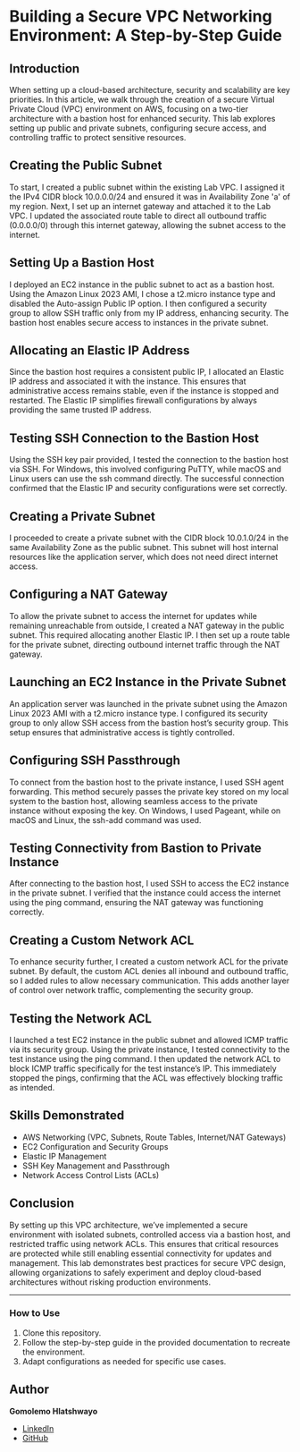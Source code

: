 # Building a Secure VPC Networking Environment: A Step-by-Step Guide  

## Introduction  
When setting up a cloud-based architecture, security and scalability are key priorities. In this article, we walk through the creation of a secure Virtual Private Cloud (VPC) environment on AWS, focusing on a two-tier architecture with a bastion host for enhanced security. This lab explores setting up public and private subnets, configuring secure access, and controlling traffic to protect sensitive resources.

## Creating the Public Subnet 
To start, I created a public subnet within the existing Lab VPC. I assigned it the IPv4 CIDR block 10.0.0.0/24 and ensured it was in Availability Zone 'a' of my region. Next, I set up an internet gateway and attached it to the Lab VPC. I updated the associated route table to direct all outbound traffic (0.0.0.0/0) through this internet gateway, allowing the subnet access to the internet.

 ## Setting Up a Bastion Host
I deployed an EC2 instance in the public subnet to act as a bastion host. Using the Amazon Linux 2023 AMI, I chose a t2.micro instance type and disabled the Auto-assign Public IP option. I then configured a security group to allow SSH traffic only from my IP address, enhancing security. The bastion host enables secure access to instances in the private subnet.

## Allocating an Elastic IP Address
Since the bastion host requires a consistent public IP, I allocated an Elastic IP address and associated it with the instance. This ensures that administrative access remains stable, even if the instance is stopped and restarted. The Elastic IP simplifies firewall configurations by always providing the same trusted IP address.

## Testing SSH Connection to the Bastion Host
Using the SSH key pair provided, I tested the connection to the bastion host via SSH. For Windows, this involved configuring PuTTY, while macOS and Linux users can use the ssh command directly. The successful connection confirmed that the Elastic IP and security configurations were set correctly.

## Creating a Private Subnet
I proceeded to create a private subnet with the CIDR block 10.0.1.0/24 in the same Availability Zone as the public subnet. This subnet will host internal resources like the application server, which does not need direct internet access.

## Configuring a NAT Gateway
To allow the private subnet to access the internet for updates while remaining unreachable from outside, I created a NAT gateway in the public subnet. This required allocating another Elastic IP. I then set up a route table for the private subnet, directing outbound internet traffic through the NAT gateway.

## Launching an EC2 Instance in the Private Subnet
An application server was launched in the private subnet using the Amazon Linux 2023 AMI with a t2.micro instance type. I configured its security group to only allow SSH access from the bastion host’s security group. This setup ensures that administrative access is tightly controlled.

## Configuring SSH Passthrough
To connect from the bastion host to the private instance, I used SSH agent forwarding. This method securely passes the private key stored on my local system to the bastion host, allowing seamless access to the private instance without exposing the key. On Windows, I used Pageant, while on macOS and Linux, the ssh-add command was used.

## Testing Connectivity from Bastion to Private Instance
After connecting to the bastion host, I used SSH to access the EC2 instance in the private subnet. I verified that the instance could access the internet using the ping command, ensuring the NAT gateway was functioning correctly.

## Creating a Custom Network ACL
To enhance security further, I created a custom network ACL for the private subnet. By default, the custom ACL denies all inbound and outbound traffic, so I added rules to allow necessary communication. This adds another layer of control over network traffic, complementing the security group.

## Testing the Network ACL
I launched a test EC2 instance in the public subnet and allowed ICMP traffic via its security group. Using the private instance, I tested connectivity to the test instance using the ping command. I then updated the network ACL to block ICMP traffic specifically for the test instance’s IP. This immediately stopped the pings, confirming that the ACL was effectively blocking traffic as intended.

## Skills Demonstrated  
- AWS Networking (VPC, Subnets, Route Tables, Internet/NAT Gateways)  
- EC2 Configuration and Security Groups  
- Elastic IP Management  
- SSH Key Management and Passthrough  
- Network Access Control Lists (ACLs)

## Conclusion  
By setting up this VPC architecture, we’ve implemented a secure environment with isolated subnets, controlled access via a bastion host, and restricted traffic using network ACLs. This ensures that critical resources are protected while still enabling essential connectivity for updates and management.
This lab demonstrates best practices for secure VPC design, allowing organizations to safely experiment and deploy cloud-based architectures without risking production environments.  

---

### How to Use  
1. Clone this repository.  
2. Follow the step-by-step guide in the provided documentation to recreate the environment.  
3. Adapt configurations as needed for specific use cases.  

## Author  
**Gomolemo Hlatshwayo**  
- [LinkedIn](https://www.linkedin.com/in/gomolemo-hlatshwayo-2b844522a/)  
- [GitHub](https://github.com/gomolemo-sudo)  
